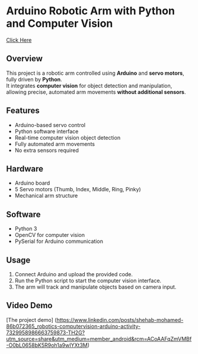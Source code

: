 # Arduino Robotic Arm with Python and Computer Vision

[Click Here](https://www.linkedin.com/posts/shehab-mohamed-86b072365_robotics-computervision-arduino-activity-7329958986663759873-TH2G?utm_source=share&utm_medium=member_android&rcm=ACoAAFqZmVMBf-O0bL0658bK5R9oh1a9wIYXt3M)

## Overview
This project is a robotic arm controlled using **Arduino** and **servo motors**, fully driven by **Python**.  
It integrates **computer vision** for object detection and manipulation, allowing precise, automated arm movements **without additional sensors**.

## Features
- Arduino-based servo control
- Python software interface
- Real-time computer vision object detection
- Fully automated arm movements
- No extra sensors required

## Hardware
- Arduino board
- 5 Servo motors (Thumb, Index, Middle, Ring, Pinky)
- Mechanical arm structure

## Software
- Python 3
- OpenCV for computer vision
- PySerial for Arduino communication

## Usage
1. Connect Arduino and upload the provided code.
2. Run the Python script to start the computer vision interface.
3. The arm will track and manipulate objects based on camera input.

## Video Demo
[The project demo] (https://www.linkedin.com/posts/shehab-mohamed-86b072365_robotics-computervision-arduino-activity-7329958986663759873-TH2G?utm_source=share&utm_medium=member_android&rcm=ACoAAFqZmVMBf-O0bL0658bK5R9oh1a9wIYXt3M)

